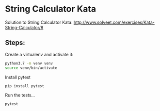 # String Calculator Kata

Solution to String Calculator Kata: http://www.solveet.com/exercises/Kata-String-Calculator/8

## Steps:

Create a virtualenv and activate it:
```bash
python3.7 -m venv venv
source venv/bin/activate
```

Install pytest
```bash
pip install pytest
```

Run the tests...
```bash
pytest
```
